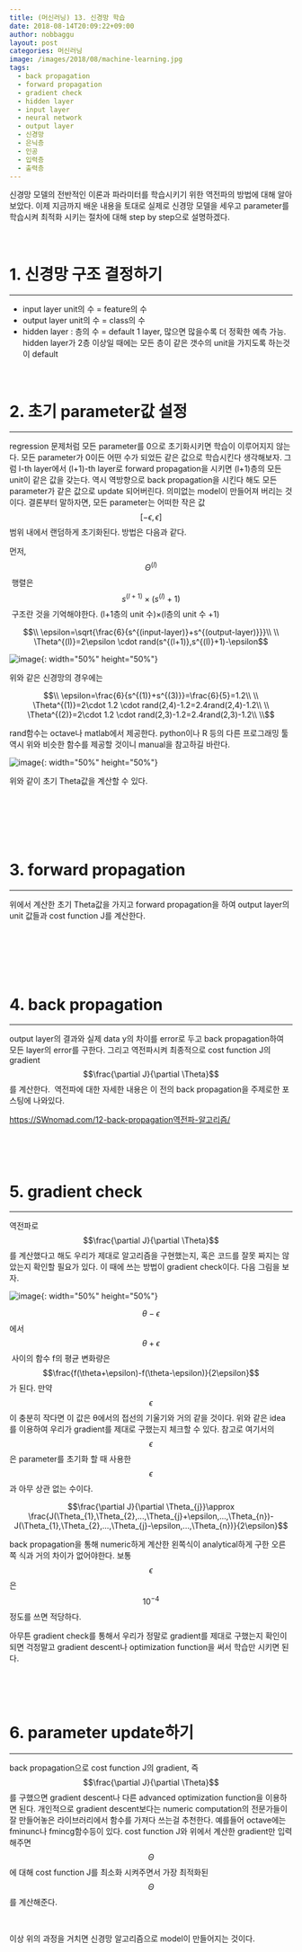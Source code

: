 ```yaml
---
title: (머신러닝) 13. 신경망 학습
date: 2018-08-14T20:09:22+09:00
author: nobbaggu
layout: post
categories: 머신러닝
image: /images/2018/08/machine-learning.jpg
tags:
  - back propagation
  - forward propagation
  - gradient check
  - hidden layer
  - input layer
  - neural network
  - output layer
  - 신경망
  - 은닉층
  - 인공
  - 입력층
  - 출력층
---
```

신경망 모델의 전반적인 이론과 파라미터를 학습시키기 위한 역전파의 방법에 대해 알아보았다. 이제 지금까지 배운 내용을 토대로 실제로 신경망 모델을 세우고 parameter를 학습시켜 최적화 시키는 절차에 대해 step by step으로 설명하겠다.

&nbsp;

# **1. 신경망 구조 결정하기**

* * *

  * input layer unit의 수 = feature의 수
  * output layer unit의 수 = class의 수
  * hidden layer : 층의 수 = default 1 layer, 많으면 많을수록 더 정확한 예측 가능. hidden layer가 2층 이상일 때에는 모든 층이 같은 갯수의 unit을 가지도록 하는것이 default

&nbsp;

# 

# **2. 초기 parameter값 설정**

* * *

regression 문제처럼 모든 parameter를 0으로 초기화시키면 학습이 이루어지지 않는다. 모든 parameter가 0이든 어떤 수가 되었든 같은 값으로 학습시킨다 생각해보자. 그럼 l-th layer에서 (l+1)-th layer로 forward propagation을 시키면 (l+1)층의 모든 unit이 같은 값을 갖는다. 역시 역방향으로 back propagation을 시킨다 해도 모든 parameter가 같은 값으로 update 되어버린다. 의미없는 model이 만들어져 버리는 것이다. 결론부터 말하자면, 모든 parameter는 어떠한 작은 값$$[-\epsilon,\epsilon]$$ 범위 내에서 랜덤하게 초기화된다. 방법은 다음과 같다.

먼저, $$\Theta^{(l)}$$ 행렬은 $$s^{(l+1)}\times (s^{(l)}+1)$$ 구조란 것을 기억해야한다. (l+1층의 unit 수)×(l층의 unit 수 +1)

$$\\ \epsilon=\sqrt{\frac{6}{s^{(input-layer)}+s^{(output-layer)}}}\\ \\ \Theta^{(l)}=2\epsilon \cdot rand(s^{(l+1)},s^{(l)}+1)-\epsilon$$ 

![image](https://nobbaggu.github.io/images/2018/08/no-name-44-300x285.png){: width="50%" height="50%"}

위와 같은 신경망의 경우에는

$$\\ \epsilon=\frac{6}{s^{(1)}+s^{(3)}}=\frac{6}{5}=1.2\\ \\ \Theta^{(1)}=2\cdot 1.2 \cdot rand(2,4)-1.2=2.4rand(2,4)-1.2\\ \\ \Theta^{(2)}=2\cdot 1.2 \cdot rand(2,3)-1.2=2.4rand(2,3)-1.2\\ \\$$ 

rand함수는 octave나 matlab에서 제공한다. python이나 R 등의 다른 프로그래밍 툴 역시 위와 비슷한 함수를 제공할 것이니 manual을 참고하길 바란다.

![image](https://nobbaggu.github.io/images/2018/08/no-name-46.png){: width="50%" height="50%"}

위와 같이 초기 Theta값을 계산할 수 있다.

&nbsp;

&nbsp;

&nbsp;

# **3. forward propagation**

* * *

위에서 계산한 초기 Theta값을 가지고 forward propagation을 하여 output layer의 unit 값들과 cost function J를 계산한다.

&nbsp;

&nbsp;

&nbsp;

# **4. back propagation**

* * *

output layer의 결과와 실제 data y의 차이를 error로 두고 back propagation하여 모든 layer의 error를 구한다. 그리고 역전파시켜 최종적으로 cost function J의 gradient  $$\frac{\partial J}{\partial \Theta}$$를 계산한다.  역전파에 대한 자세한 내용은 이 전의 back propagation을 주제로한 포스팅에 나와있다.

<span style="text-decoration: underline;"><a href="https://SWnomad.com/12-back-propagation역전파-알고리즘/">https://SWnomad.com/12-back-propagation역전파-알고리즘/</a></span>

&nbsp;

&nbsp;

# **5. gradient check**

* * *

역전파로 $$\frac{\partial J}{\partial \Theta}$$를 계산했다고 해도 우리가 제대로 알고리즘을 구현했는지, 혹은 코드를 잘못 짜지는 않았는지 확인할 필요가 있다. 이 때에 쓰는 방법이 gradient check이다. 다음 그림을 보자.

![image](https://nobbaggu.github.io/images/2018/08/no-name-47.png){: width="50%" height="50%"}

$$\theta-\epsilon$$ 에서$$\theta+\epsilon$$  사이의 함수 f의 평균 변화량은  $$\frac{f(\theta+\epsilon)-f(\theta-\epsilon)}{2\epsilon}$$가 된다. 만약 $$\epsilon$$이 충분히 작다면 이 값은 θ에서의 접선의 기울기와 거의 같을 것이다. 위와 같은 idea를 이용하여 우리가 gradient를 제대로 구했는지 체크할 수 있다. 참고로 여기서의 $$\epsilon$$은 parameter를 초기화 할 때 사용한 $$\epsilon$$과 아무 상관 없는 수이다.

$$\frac{\partial J}{\partial \Theta_{j}}\approx \frac{J(\Theta_{1},\Theta_{2},...,\Theta_{j}+\epsilon,...,\Theta_{n})-J(\Theta_{1},\Theta_{2},...,\Theta_{j}-\epsilon,...,\Theta_{n})}{2\epsilon}$$ 

back propagation을 통해 numeric하게 계산한 왼쪽식이 analytical하게 구한 오른쪽 식과 거의 차이가 없어야한다. 보통 $$\epsilon$$은 $$10^{-4}$$정도를 쓰면 적당하다.

아무튼 gradient check를 통해서 우리가 정말로 gradient를 제대로 구했는지 확인이 되면 걱정말고 gradient descent나 optimization function을 써서 학습만 시키면 된다.

&nbsp;

&nbsp;

# **6. parameter update하기**

* * *

back propagation으로 cost function J의 gradient, 즉 $$\frac{\partial J}{\partial \Theta}$$를 구했으면 gradient descent나 다른 advanced optimization function을 이용하면 된다. 개인적으로 gradient descent보다는 numeric computation의 전문가들이 잘 만들어놓은 라이브러리에서 함수를 가져다 쓰는걸 추천한다. 예를들어 octave에는 fminunc나 fmincg함수등이 있다. cost function J와 위에서 계산한 gradient만 입력해주면 $$\Theta$$에 대해 cost function J를 최소화 시켜주면서 가장 최적화된 $$\Theta$$를 계산해준다.

&nbsp;

이상 위의 과정을 거치면 신경망 알고리즘으로 model이 만들어지는 것이다.

&nbsp;